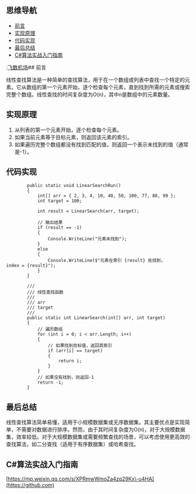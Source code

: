 ## 思维导航

* [前言](https://github.com)
* [实现原理](https://github.com)
* [代码实现](https://github.com)
* [最后总结](https://github.com)
* [C\#算法实战入门指南](https://github.com)

:[飞数机场](https://ze16.com)## 前言


线性查找算法是一种简单的查找算法，用于在一个数组或列表中查找一个特定的元素。它从数组的第一个元素开始，逐个检查每个元素，直到找到所需的元素或搜索完整个数组。线性查找的时间复杂度为O(n)，其中n是数组中的元素数量。


## 实现原理


1. 从列表的第一个元素开始，逐个检查每个元素。
2. 如果当前元素等于目标元素，则返回该元素的索引。
3. 如果遍历完整个数组都没有找到匹配的值，则返回一个表示未找到的值（通常是\-1）。


## 代码实现



```
        public static void LinearSearchRun()
        {
            int[] arr = { 2, 3, 4, 10, 40, 50, 100, 77, 88, 99 };
            int target = 100;

            int result = LinearSearch(arr, target);

            // 输出结果
            if (result == -1)
            {
                Console.WriteLine("元素未找到");
            }
            else
            {
                Console.WriteLine($"元素在索引 {result} 处找到，index = {result}");
            }
        }

        /// 
        /// 线性查找函数
        /// 
        /// arr
        /// target
        /// 
        public static int LinearSearch(int[] arr, int target)
        {
            // 遍历数组
            for (int i = 0; i < arr.Length; i++)
            {
                // 如果找到目标值，返回其索引
                if (arr[i] == target)
                {
                    return i;
                }
            }
            // 如果没有找到，则返回-1
            return -1;
        }

```

## 最后总结


线性查找算法简单易懂，适用于小规模数据集或无序数据集。其主要优点是实现简单，不需要对数据进行排序。然而，由于其时间复杂度为O(n)，对于大规模数据集，效率较低。对于大规模数据集或需要频繁查找的场景，可以考虑使用更高效的查找算法，如二分查找（适用于有序数据集）或哈希查找。


## C\#算法实战入门指南


[https://mp.weixin.qq.com/s/XPRmwWmoZa4zq29Kx\-u4HA](https://github.com)


